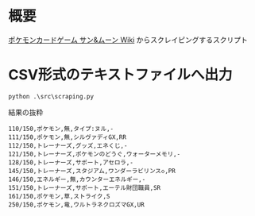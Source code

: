 # 概要

[ポケモンカードゲーム サン&ムーン Wiki](https://wiki.xn--rckteqa2e.com/wiki/%E3%83%9D%E3%82%B1%E3%83%A2%E3%83%B3%E3%82%AB%E3%83%BC%E3%83%89%E3%82%B2%E3%83%BC%E3%83%A0_%E3%82%B5%E3%83%B3%26%E3%83%A0%E3%83%BC%E3%83%B3) からスクレイピングするスクリプト

# CSV形式のテキストファイルへ出力

```
python .\src\scraping.py
```

結果の抜粋

```
110/150,ポケモン,無,タイプ:ヌル,-
111/150,ポケモン,無,シルヴァディGX,RR
112/150,トレーナーズ,グッズ,エネくじ,-
121/150,トレーナーズ,ポケモンのどうぐ,ウォーターメモリ,-
128/150,トレーナーズ,サポート,アセロラ,-
145/150,トレーナーズ,スタジアム,ワンダーラビリンス◇,PR
146/150,エネルギー,無,カウンターエネルギー,-
151/150,トレーナーズ,サポート,エーテル財団職員,SR
161/150,ポケモン,草,ストライク,S
250/150,ポケモン,竜,ウルトラネクロズマGX,UR
```
